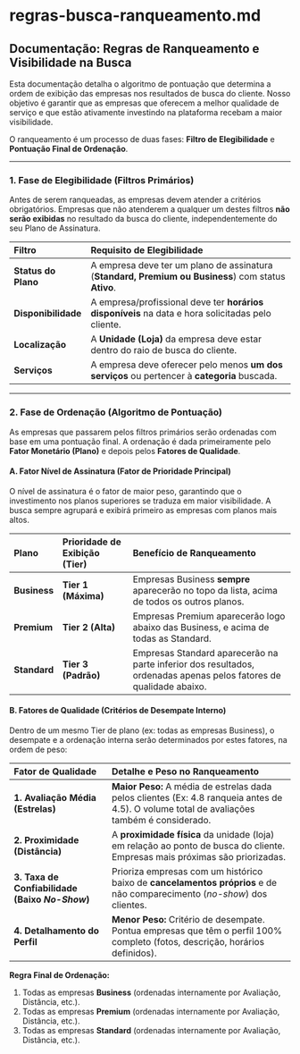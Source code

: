 # regras-busca-ranqueamento.md

## Documentação: Regras de Ranqueamento e Visibilidade na Busca

Esta documentação detalha o algoritmo de pontuação que determina a ordem de exibição das empresas nos resultados de busca do cliente. Nosso objetivo é garantir que as empresas que oferecem a melhor qualidade de serviço e que estão ativamente investindo na plataforma recebam a maior visibilidade.

O ranqueamento é um processo de duas fases: **Filtro de Elegibilidade** e **Pontuação Final de Ordenação**.

---

### 1. Fase de Elegibilidade (Filtros Primários)

Antes de serem ranqueadas, as empresas devem atender a critérios obrigatórios. Empresas que não atenderem a qualquer um destes filtros **não serão exibidas** no resultado da busca do cliente, independentemente do seu Plano de Assinatura.

| Filtro | Requisito de Elegibilidade |
| :--- | :--- |
| **Status do Plano** | A empresa deve ter um plano de assinatura (**Standard, Premium ou Business**) com status **Ativo**. |
| **Disponibilidade** | A empresa/profissional deve ter **horários disponíveis** na data e hora solicitadas pelo cliente. |
| **Localização** | A **Unidade (Loja)** da empresa deve estar dentro do raio de busca do cliente. |
| **Serviços** | A empresa deve oferecer pelo menos **um dos serviços** ou pertencer à **categoria** buscada. |

---

### 2. Fase de Ordenação (Algoritmo de Pontuação)

As empresas que passarem pelos filtros primários serão ordenadas com base em uma pontuação final. A ordenação é dada primeiramente pelo **Fator Monetário (Plano)** e depois pelos **Fatores de Qualidade**.

#### A. Fator Nível de Assinatura (Fator de Prioridade Principal)

O nível de assinatura é o fator de maior peso, garantindo que o investimento nos planos superiores se traduza em maior visibilidade. A busca sempre agrupará e exibirá primeiro as empresas com planos mais altos.

| Plano | Prioridade de Exibição (Tier) | Benefício de Ranqueamento |
| :--- | :--- | :--- |
| **Business** | **Tier 1 (Máxima)** | Empresas Business **sempre** aparecerão no topo da lista, acima de todos os outros planos. |
| **Premium** | **Tier 2 (Alta)** | Empresas Premium aparecerão logo abaixo das Business, e acima de todas as Standard. |
| **Standard** | **Tier 3 (Padrão)** | Empresas Standard aparecerão na parte inferior dos resultados, ordenadas apenas pelos fatores de qualidade abaixo. |

#### B. Fatores de Qualidade (Critérios de Desempate Interno)

Dentro de um mesmo Tier de plano (ex: todas as empresas Business), o desempate e a ordenação interna serão determinados por estes fatores, na ordem de peso:

| Fator de Qualidade | Detalhe e Peso no Ranqueamento |
| :--- | :--- |
| **1. Avaliação Média (Estrelas)** | **Maior Peso:** A média de estrelas dada pelos clientes (Ex: 4.8 ranqueia antes de 4.5). O volume total de avaliações também é considerado. |
| **2. Proximidade (Distância)** | A **proximidade física** da unidade (loja) em relação ao ponto de busca do cliente. Empresas mais próximas são priorizadas. |
| **3. Taxa de Confiabilidade (Baixo *No-Show*)** | Prioriza empresas com um histórico baixo de **cancelamentos próprios** e de não comparecimento (*no-show*) dos clientes. |
| **4. Detalhamento do Perfil** | **Menor Peso:** Critério de desempate. Pontua empresas que têm o perfil 100% completo (fotos, descrição, horários definidos). |

**Regra Final de Ordenação:**

1.  Todas as empresas **Business** (ordenadas internamente por Avaliação, Distância, etc.).
2.  Todas as empresas **Premium** (ordenadas internamente por Avaliação, Distância, etc.).
3.  Todas as empresas **Standard** (ordenadas internamente por Avaliação, Distância, etc.).